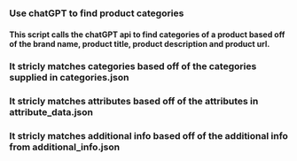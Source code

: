 ### Use chatGPT to find product categories

#### This script calls the chatGPT api to find categories of a product based off of the brand name, product title, product description and product url. 

### It stricly matches categories based off of the categories supplied in categories.json
### It stricly matches attributes based off of the attributes in attribute_data.json
### It stricly matches additional info based off of the additional info from additional_info.json